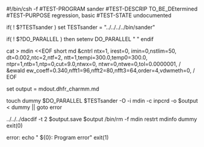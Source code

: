 #!/bin/csh -f
#TEST-PROGRAM sander
#TEST-DESCRIP TO_BE_DEtermined
#TEST-PURPOSE regression, basic
#TEST-STATE   undocumented

if( ! $?TESTsander ) set TESTsander = "../../../../bin/sander"

if( ! $?DO_PARALLEL ) then
        setenv DO_PARALLEL " "
endif

cat > mdin <<EOF
 short md
 &cntrl
   ntx=1, irest=0,
   imin=0,nstlim=50,
   dt=0.002,ntc=2,ntf=2,
   ntt=1,tempi=300.0,temp0=300.0, 
   ntpr=1,ntb=1,ntp=0,cut=9.0,ntwx=0,
   ntwr=0,ntwe=0,tol=0.0000001,
 /
 &ewald
  ew_coeff=0.340,nfft1=96,nfft2=80,nfft3=64,order=4,vdwmeth=0,
 /
EOF

set output = mdout.dhfr_charmm.md

touch dummy
$DO_PARALLEL $TESTsander -O -i mdin -c inpcrd -o $output < dummy || goto error

../../../dacdif -t 2 $output.save $output
/bin/rm -f mdin restrt mdinfo dummy
exit(0)

error:
echo "  ${0}:  Program error"
exit(1)
